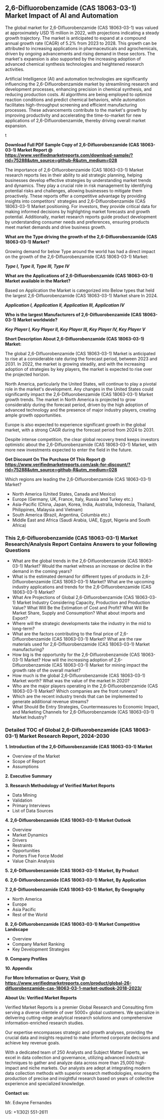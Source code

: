 <h2>2,6-Difluorobenzamide (CAS 18063-03-1) Market Impact of AI and Automation</h2><p>The global market for 2,6-Difluorobenzamide (CAS 18063-03-1) was valued at approximately USD 15 million in 2022, with projections indicating a steady growth trajectory. The market is anticipated to expand at a compound annual growth rate (CAGR) of 5.2% from 2023 to 2028. This growth can be attributed to increasing applications in pharmaceuticals and agrochemicals, driven by ongoing advancements and rising demand in these sectors. The market's expansion is also supported by the increasing adoption of advanced chemical synthesis technologies and heightened research activities.</p><p>Artificial Intelligence (AI) and automation technologies are significantly influencing the 2,6-Difluorobenzamide market by streamlining research and development processes, enhancing precision in chemical synthesis, and reducing production costs. AI algorithms are being employed to optimize reaction conditions and predict chemical behaviors, while automation facilitates high-throughput screening and efficient manufacturing processes. These advancements contribute to the market's growth by improving productivity and accelerating the time-to-market for new applications of 2,6-Difluorobenzamide, thereby driving overall market expansion.</p>t</p><p id="" class=""><strong>Download Full PDF Sample Copy of 2,6-Difluorobenzamide (CAS 18063-03-1) Market Report @ <a href="https://www.verifiedmarketreports.com/download-sample/?rid=75288&utm_source=github-R&utm_medium=028" target="_blank">https://www.verifiedmarketreports.com/download-sample/?rid=75288&utm_source=github-R&utm_medium=028</a></strong></p><p>The importance of&nbsp;2,6-Difluorobenzamide (CAS 18063-03-1) Market research reports lies in their ability to aid strategic planning, helping businesses develop effective strategies by understanding market trends and dynamics. They play a crucial role in risk management by identifying potential risks and challenges, allowing businesses to mitigate them proactively. These reports offer a competitive advantage by providing insights into competitors' strategies and 2,6-Difluorobenzamide (CAS 18063-03-1) Market positioning. For investors, they provide critical data for making informed decisions by highlighting market forecasts and growth potential. Additionally, market research reports guide product development by understanding consumer needs and preferences, ensuring products meet market demands and drive business growth.</p><p><strong>What are the&nbsp;Type driving the growth of the 2,6-Difluorobenzamide (CAS 18063-03-1) Market?</strong></p><p id="" class="">Growing demand for below Type around the world has had a direct impact on the growth of the 2,6-Difluorobenzamide (CAS 18063-03-1) Market:</p><em><strong>Type I, Type II, Type III, Type IV</strong></em></p><strong>What are the&nbsp;Applications&nbsp;of 2,6-Difluorobenzamide (CAS 18063-03-1) Market available in the Market?</strong></p><p id="" class="">Based on Application the Market is categorized into Below types that held the largest 2,6-Difluorobenzamide (CAS 18063-03-1) Market share In 2024.</p><em><strong>Application I, Application II, Application III, Application IV</strong></em></p><strong>Who is the largest Manufacturers of 2,6-Difluorobenzamide (CAS 18063-03-1) Market worldwide?</strong></p><p><em><strong>Key Player I, Key Player II, Key Player III, Key Player IV, Key Player V</strong></em></p><p id="" class=""><strong>Short Description About 2,6-Difluorobenzamide (CAS 18063-03-1) Market:</strong></p><p>The global 2,6-Difluorobenzamide (CAS 18063-03-1) Market is anticipated to rise at a considerable rate during the forecast period, between 2023 and 2031. In 2022, the market is growing steadily, and with the increasing adoption of strategies by key players, the market is expected to rise over the projected horizon.</p><p>North America, particularly the United States, will continue to play a pivotal role in the market's development. Any changes in the United States could significantly impact the 2,6-Difluorobenzamide (CAS 18063-03-1) Market growth trends. The market in North America is projected to grow considerably during the forecast period, driven by the high adoption of advanced technology and the presence of major industry players, creating ample growth opportunities.</p><p>Europe is also expected to experience significant growth in the global market, with a strong CAGR during the forecast period from 2024 to 2031.</p><p>Despite intense competition, the clear global recovery trend keeps investors optimistic about the 2,6-Difluorobenzamide (CAS 18063-03-1) Market, with more new investments expected to enter the field in the future.</p><p id="" class=""><strong>Get Discount On The Purchase Of This Report @ <a href="https://www.verifiedmarketreports.com/ask-for-discount/?rid=75288&utm_source=github-R&utm_medium=028" target="_blank">https://www.verifiedmarketreports.com/ask-for-discount/?rid=75288&utm_source=github-R&utm_medium=028</a></strong></p>Which regions are leading the 2,6-Difluorobenzamide (CAS 18063-03-1) Market?</p><ul><li>North America (United States, Canada and Mexico)</li><li>Europe (Germany, UK, France, Italy, Russia and Turkey etc.)</li><li>Asia-Pacific (China, Japan, Korea, India, Australia, Indonesia, Thailand, Philippines, Malaysia and Vietnam)</li><li>South America (Brazil, Argentina, Columbia etc.)</li><li>Middle East and Africa (Saudi Arabia, UAE, Egypt, Nigeria and South Africa)</li></ul><h3 id="" class="">This 2,6-Difluorobenzamide (CAS 18063-03-1) Market Research/Analysis Report Contains Answers to your following Questions</h3><ul><li>What are the global trends in the 2,6-Difluorobenzamide (CAS 18063-03-1) Market? Would the market witness an increase or decline in the demand in the coming years?</li><li>What is the estimated demand for different types of products in 2,6-Difluorobenzamide (CAS 18063-03-1) Market? What are the upcoming industry applications and trends for the 2,6-Difluorobenzamide (CAS 18063-03-1) Market?</li><li>What Are Projections of Global 2,6-Difluorobenzamide (CAS 18063-03-1) Market Industry Considering Capacity, Production and Production Value? What Will Be the Estimation of Cost and Profit? What Will Be Market Share, Supply and Consumption? What about imports and Export?</li><li>Where will the strategic developments take the industry in the mid to long-term?</li><li>What are the factors contributing to the final price of 2,6-Difluorobenzamide (CAS 18063-03-1) Market? What are the raw materials used for 2,6-Difluorobenzamide (CAS 18063-03-1) Market manufacturing?</li><li>How big is the opportunity for the 2,6-Difluorobenzamide (CAS 18063-03-1) Market? How will the increasing adoption of 2,6-Difluorobenzamide (CAS 18063-03-1) Market for mining impact the growth rate of the overall market?</li><li>How much is the global 2,6-Difluorobenzamide (CAS 18063-03-1) Market worth? What was the value of the market In 2020?</li><li>Who are the major players operating in the 2,6-Difluorobenzamide (CAS 18063-03-1) Market? Which companies are the front runners?</li><li>Which are the recent industry trends that can be implemented to generate additional revenue streams?</li><li>What Should Be Entry Strategies, Countermeasures to Economic Impact, and Marketing Channels for 2,6-Difluorobenzamide (CAS 18063-03-1) Market Industry?</li></ul><h3 id="" class="">Detailed TOC of Global 2,6-Difluorobenzamide (CAS 18063-03-1) Market Research Report, 2024-2030</h3><p id="" class=""><strong>1. Introduction of the 2,6-Difluorobenzamide (CAS 18063-03-1) Market</strong></p><ul><li>Overview of the Market</li><li>Scope of Report</li><li>Assumptions</li></ul><p id="" class=""><strong>2. Executive Summary</strong></p><p id="" class=""><strong>3. Research Methodology of Verified Market Reports</strong></p><ul><li>Data Mining</li><li>Validation</li><li>Primary Interviews</li><li>List of Data Sources</li></ul><p id="" class=""><strong>4. 2,6-Difluorobenzamide (CAS 18063-03-1) Market Outlook</strong></p><ul><li>Overview</li><li>Market Dynamics</li><li>Drivers</li><li>Restraints</li><li>Opportunities</li><li>Porters Five Force Model</li><li>Value Chain Analysis</li></ul><p id="" class=""><strong>5. 2,6-Difluorobenzamide (CAS 18063-03-1) Market, By Product</strong></p><p id="" class=""><strong>6. 2,6-Difluorobenzamide (CAS 18063-03-1) Market, By Application</strong></p><p id="" class=""><strong>7. 2,6-Difluorobenzamide (CAS 18063-03-1) Market, By Geography</strong></p><ul><li>North America</li><li>Europe</li><li>Asia Pacific</li><li>Rest of the World</li></ul><p id="" class=""><strong>8. 2,6-Difluorobenzamide (CAS 18063-03-1) Market Competitive Landscape</strong></p><ul><li>Overview</li><li>Company Market Ranking</li><li>Key Development Strategies</li></ul><p id="" class=""><strong>9. Company Profiles</strong></p><p id="" class=""><strong>10. Appendix</strong></p><p id="" class=""><strong>For More Information or Query, Visit @ <a href="https://www.verifiedmarketreports.com/product/global-26-difluorobenzamide-cas-18063-03-1-market-outlook-2018-2023/" target="_blank">https://www.verifiedmarketreports.com/product/global-26-difluorobenzamide-cas-18063-03-1-market-outlook-2018-2023/</a></strong></p><p id="" class=""><strong>About Us: Verified Market Reports</strong></p><p id="" class="">Verified Market Reports is a premier Global Research and Consulting firm serving a diverse clientele of over 5000+ global customers. We specialize in delivering cutting-edge analytical research solutions and comprehensive information-enriched research studies.</p><p id="" class="">Our expertise encompasses strategic and growth analyses, providing the crucial data and insights required to make informed corporate decisions and achieve key revenue goals.</p><p id="" class="">With a dedicated team of 250 Analysts and Subject Matter Experts, we excel in data collection and governance, utilizing advanced industrial techniques to gather and analyze data across more than 25,000 high-impact and niche markets. Our analysts are adept at integrating modern data collection methods with superior research methodologies, ensuring the production of precise and insightful research based on years of collective experience and specialized knowledge.</p><p id="" class=""><strong>Contact us:</strong></p><p id="" class="">Mr. Edwyne Fernandes</p><p id="" class="">US: +1(302) 551-2611</p>